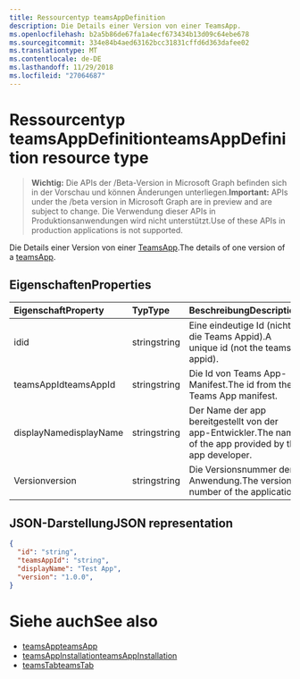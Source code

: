 ```yaml
---
title: Ressourcentyp teamsAppDefinition
description: Die Details einer Version von einer TeamsApp.
ms.openlocfilehash: b2a5b86de67fa1a4ecf673434b13d09c64ebe678
ms.sourcegitcommit: 334e84b4aed63162bcc31831cffd6d363dafee02
ms.translationtype: MT
ms.contentlocale: de-DE
ms.lasthandoff: 11/29/2018
ms.locfileid: "27064687"
---
```

# <a name="teamsappdefinition-resource-type"></a><span data-ttu-id="f1c35-103">Ressourcentyp teamsAppDefinition</span><span class="sxs-lookup"><span data-stu-id="f1c35-103">teamsAppDefinition resource type</span></span>

> <span data-ttu-id="f1c35-104">**Wichtig:** Die APIs der /Beta-Version in Microsoft Graph befinden sich in der Vorschau und können Änderungen unterliegen.</span><span class="sxs-lookup"><span data-stu-id="f1c35-104">**Important:** APIs under the /beta version in Microsoft Graph are in preview and are subject to change.</span></span> <span data-ttu-id="f1c35-105">Die Verwendung dieser APIs in Produktionsanwendungen wird nicht unterstützt.</span><span class="sxs-lookup"><span data-stu-id="f1c35-105">Use of these APIs in production applications is not supported.</span></span>

<span data-ttu-id="f1c35-106">Die Details einer Version von einer [TeamsApp](teamsapp.md).</span><span class="sxs-lookup"><span data-stu-id="f1c35-106">The details of one version of a [teamsApp](teamsapp.md).</span></span>

## <a name="properties"></a><span data-ttu-id="f1c35-107">Eigenschaften</span><span class="sxs-lookup"><span data-stu-id="f1c35-107">Properties</span></span>

| <span data-ttu-id="f1c35-108">Eigenschaft</span><span class="sxs-lookup"><span data-stu-id="f1c35-108">Property</span></span>            | <span data-ttu-id="f1c35-109">Typ</span><span class="sxs-lookup"><span data-stu-id="f1c35-109">Type</span></span>     | <span data-ttu-id="f1c35-110">Beschreibung</span><span class="sxs-lookup"><span data-stu-id="f1c35-110">Description</span></span> |
|:------------------- |:-------- |:----------- |
| <span data-ttu-id="f1c35-111">id</span><span class="sxs-lookup"><span data-stu-id="f1c35-111">id</span></span>                  | <span data-ttu-id="f1c35-112">string</span><span class="sxs-lookup"><span data-stu-id="f1c35-112">string</span></span>   | <span data-ttu-id="f1c35-113">Eine eindeutige Id (nicht die Teams Appid).</span><span class="sxs-lookup"><span data-stu-id="f1c35-113">A unique id (not the teams appid).</span></span> |
| <span data-ttu-id="f1c35-114">teamsAppId</span><span class="sxs-lookup"><span data-stu-id="f1c35-114">teamsAppId</span></span>          | <span data-ttu-id="f1c35-115">string</span><span class="sxs-lookup"><span data-stu-id="f1c35-115">string</span></span>   | <span data-ttu-id="f1c35-116">Die Id von Teams App-Manifest.</span><span class="sxs-lookup"><span data-stu-id="f1c35-116">The id from the Teams App manifest.</span></span> |
| <span data-ttu-id="f1c35-117">displayName</span><span class="sxs-lookup"><span data-stu-id="f1c35-117">displayName</span></span>         | <span data-ttu-id="f1c35-118">string</span><span class="sxs-lookup"><span data-stu-id="f1c35-118">string</span></span>   | <span data-ttu-id="f1c35-119">Der Name der app bereitgestellt von der app-Entwickler.</span><span class="sxs-lookup"><span data-stu-id="f1c35-119">The name of the app provided by the app developer.</span></span> |
| <span data-ttu-id="f1c35-120">Version</span><span class="sxs-lookup"><span data-stu-id="f1c35-120">version</span></span>             | <span data-ttu-id="f1c35-121">string</span><span class="sxs-lookup"><span data-stu-id="f1c35-121">string</span></span>   | <span data-ttu-id="f1c35-122">Die Versionsnummer der Anwendung.</span><span class="sxs-lookup"><span data-stu-id="f1c35-122">The version number of the application.</span></span> |

## <a name="json-representation"></a><span data-ttu-id="f1c35-123">JSON-Darstellung</span><span class="sxs-lookup"><span data-stu-id="f1c35-123">JSON representation</span></span>

<!-- {
  "blockType": "resource",
  "@odata.type": "microsoft.graph.teamsAppDefinition",
  "baseType": "microsoft.graph.entity"
}-->

```json
{
  "id": "string",
  "teamsAppId": "string",
  "displayName": "Test App",
  "version": "1.0.0",
}
```

# <a name="see-also"></a><span data-ttu-id="f1c35-124">Siehe auch</span><span class="sxs-lookup"><span data-stu-id="f1c35-124">See also</span></span>

- [<span data-ttu-id="f1c35-125">teamsApp</span><span class="sxs-lookup"><span data-stu-id="f1c35-125">teamsApp</span></span>](teamsapp.md)
- [<span data-ttu-id="f1c35-126">teamsAppInstallation</span><span class="sxs-lookup"><span data-stu-id="f1c35-126">teamsAppInstallation</span></span>](teamsappinstallation.md)
- [<span data-ttu-id="f1c35-127">teamsTab</span><span class="sxs-lookup"><span data-stu-id="f1c35-127">teamsTab</span></span>](../resources/teamstab.md)

<!-- uuid: 8fcb5dbc-d5aa-4681-8e31-b001d5168d79
2015-10-25 14:57:30 UTC -->
<!-- {
  "type": "#page.annotation",
  "description": "teamsApp resource",
  "keywords": "",
  "section": "documentation",
  "tocPath": ""
}-->


